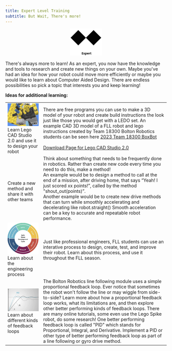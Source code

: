 ```yaml
---
title: Expert Level Training
subtitle: But Wait, There's more!
---
```


<p  align="center"><img src="../../images/expert.jpg" width=100></P>

There's always more to learn!  As an expert, you now have the knowledge and tools to research and create new things on your own.  Maybe you've had an idea for how your robot could move more efficiently or maybe you would like to learn about Computer Aided Design.  There are endless possibilities so pick a topic that interests you and keep learning!    

<B>Ideas for additional learning:</B>

<TABLE>
<TR><TD><img src="../../images/lego_cad.jpg" width=200><BR> Learn Lego CAD Studio 2.0 and use it to design your robot</TD><TD>There are free programs you can use to make a 3D model of your robot and create build instructions the look just like those you would get with a LEDO set.  An example CAD 3D model of a FLL robot and lego instructions created by Team 18300 Bolton Robotics students can be seen here <A HREF="https://fll-18300.github.io/home/">2023 Team 18300 BoxBot</A>
  <BR><BR>
<A HREF="https://www.bricklink.com/v3/studio/download.page">Download Page for Lego CAD Studio 2.0</A>
</TD>
</TR>

<TR><TD><BR>Create a new method and share it with other teams</TD><TD>Think about something that needs to be frequently done in robotics.  Rather than create new code every time you need to do this, make a method!  <BR>An example would be to design a method to call at the end of a mission, after driving home, that says “Yeah!  I just scored xx points!”, called by the method "shout_out(points)”.  <BR>Another example would be to create new drive methods that can turn while smoothly accelerating and decelerating like robot.straight()  Smooth acceleration can be a key to accurate and repeatable robot performance.
</TD>
</TR>

<TR><TD><img src="../../images/robot_agile.jpg" width=200><BR>Learn about the engineering process</TD><TD>Just like professional engineers, FLL students can use an interative process to design, create, test, and improve their robot.  Learn about this process, and use it throughout the FLL season. 
</TD>
</TR>

<TR><TD><img src="../../images/pid_feedback_loop.jpg" width=200><BR>Learn about different kinds of feedback loops</TD><TD>The Bolton Robotics line following module uses a simple proportional feedback loop.  Ever notice that sometimes the robot won't follow the line or may wiggle from side-to-side?  Learn more about how a proportional feedback loop works, what its limitations are, and then explore other better performing kinds of feedback loops.  There are many online tutorials, some even use the Lego Spike robot, do some research!   One better performing feedback loop is called "PID" which stands for Proportional, Integral, and Derivative.  Implement a PID or other type of better performing feedback loop as part of a line following or gyro drive method. 
</TD>
</TR>
</TABLE>
